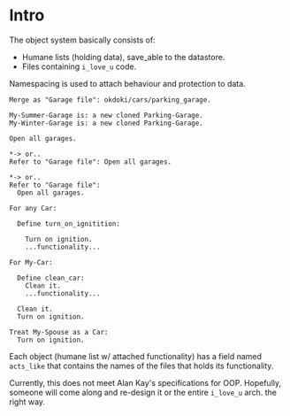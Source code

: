 
Intro
=====
The object system basically consists of:

* Humane lists (holding data), save\_able to the datastore.
* Files containing `i_love_u` code.

Namespacing is used to attach behaviour and protection to data. 

    Merge as "Garage file": okdoki/cars/parking_garage.
    
    My-Summer-Garage is: a new cloned Parking-Garage.
    My-Winter-Garage is: a new cloned Parking-Garage.

    Open all garages.

    *-> or..
    Refer to "Garage file": Open all garages.
    
    *-> or..
    Refer to "Garage file": 
      Open all garages.
    
    For any Car:

      Define turn_on_ignitition:
        
        Turn on ignition.
        ...functionality...

    For My-Car:

      Define clean_car:
        Clean it.
        ...functionality...

      Clean it.
      Turn on ignition.

    Treat My-Spouse as a Car:
      Turn on ignition.



Each object (humane list w/ attached functionality) has a field
named `acts_like` that contains the names of the files that holds
its functionality.  

Currently, this does not meet Alan Kay's specifications for OOP. 
Hopefully, someone will come along and re-design it or the entire `i_love_u`
arch. the right way.



